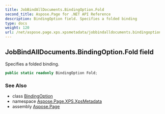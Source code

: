 ```yaml
---
title: JobBindAllDocuments.BindingOption.Fold
second_title: Aspose.Page for .NET API Reference
description: BindingOption field. Specifies a folded binding
type: docs
weight: 120
url: /net/aspose.page.xps.xpsmetadata/jobbindalldocuments.bindingoption/fold/
---
```

## JobBindAllDocuments.BindingOption.Fold field

Specifies a folded binding.

```csharp
public static readonly BindingOption Fold;
```

### See Also

* class [BindingOption](../)
* namespace [Aspose.Page.XPS.XpsMetadata](../../jobbindalldocuments.bindingoption/)
* assembly [Aspose.Page](../../../)


